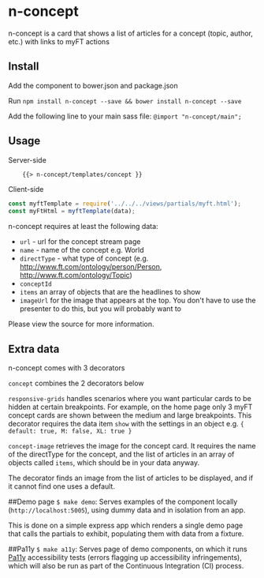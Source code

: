 # n-concept

n-concept is a card that shows a list of articles for a concept (topic, author, etc.) with links to myFT actions

## Install

Add the component to bower.json and package.json

Run `npm install n-concept --save && bower install n-concept --save`

Add the following line to your main sass file: `@import "n-concept/main";`

## Usage

Server-side
```html
	{{> n-concept/templates/concept }}
```

Client-side
```javascript
const myftTemplate = require('../../../views/partials/myft.html');
const myFtHtml = myftTemplate(data);
```

n-concept requires at least the following data:
 * `url` - url for the concept stream page
 * `name` - name of the concept e.g. World
 * `directType` - what type of concept (e.g. http://www.ft.com/ontology/person/Person, http://www.ft.com/ontology/Topic)
 * `conceptId`
 * `items` an array of objects that are the headlines to show
 * `imageUrl` for the image that appears at the top. You don't have to use the presenter to do this, but you will probably want to

Please view the source for more information.

## Extra data

n-concept comes with 3 decorators

`concept` combines the 2 decorators below

`responsive-grids` handles scenarios where you want particular cards to be hidden at certain breakpoints. For example, on the home page only 3 myFT concept cards are shown between the medium and large breakpoints.  This decorator requires the data item `show` with the settings in an object e.g. `{ default: true, M: false, XL: true }`

`concept-image` retrieves the image for the concept card. It requires the name of the directType for the concept, and the list of articles in an array of objects called `items`, which should be in your data anyway.

The decorator finds an image from the list of articles to be displayed, and if it cannot find one uses a default.

##Demo page
`$ make demo`: Serves examples of the component locally (`http://localhost:5005`), using dummy data and in isolation from an app.

This is done on a simple express app which renders a single demo page that calls the partials to exhibit, populating them with data from a fixture.

##Pa11y
`$ make a11y`: Serves page of demo components, on which it runs [Pa11y](http://pa11y.org/) accessibility tests (errors flagging up accessibility infringements), which will also be run as part of the Continuous Integration (CI) process.
